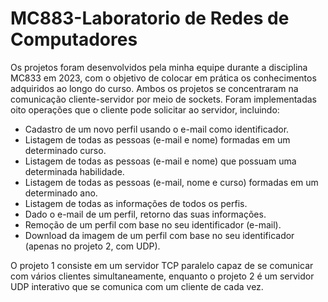 # MC883-Laboratorio de Redes de Computadores
Os projetos foram desenvolvidos pela minha equipe durante a disciplina MC833 em 2023, com o objetivo de colocar em prática os conhecimentos adquiridos ao longo do curso. Ambos os projetos se concentraram na comunicação cliente-servidor por meio de sockets. Foram implementadas oito operações que o cliente pode solicitar ao servidor, incluindo:

* Cadastro de um novo perfil usando o e-mail como identificador.
* Listagem de todas as pessoas (e-mail e nome) formadas em um determinado curso.
* Listagem de todas as pessoas (e-mail e nome) que possuam uma determinada habilidade.
* Listagem de todas as pessoas (e-mail, nome e curso) formadas em um determinado ano.
* Listagem de todas as informações de todos os perfis.
* Dado o e-mail de um perfil, retorno das suas informações.
* Remoção de um perfil com base no seu identificador (e-mail).
* Download da imagem de um perfil com base no seu identificador (apenas no projeto 2, com UDP).

O projeto 1 consiste em um servidor TCP paralelo capaz de se comunicar com vários clientes simultaneamente, enquanto o projeto 2 é um servidor UDP interativo que se comunica com um cliente de cada vez.
